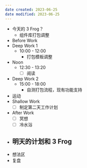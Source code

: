 ```yaml
---
date created: 2023-06-25 
date modified: 2023-06-25
---
```

- 今天的 3 Frog？
	- 组件库打包调整
- Before Work
- Deep Work 1
	- 10:00 - 12:00
		- 打包模板调整
- Noon
	- 12:30 - 13:20
		- [ ] 阅读
- Deep Work 2
	- 15:00 - 18:00
		- 自测打包流程，现有功能支持
- 运动
- Shallow Work
	- [ ] 制定第二天工作计划
- After Work
	- [ ] 冥想
	- [ ] 冷水浴
- 明天的计划和 3 Frog
	- 
- 想法区
- 复盘
